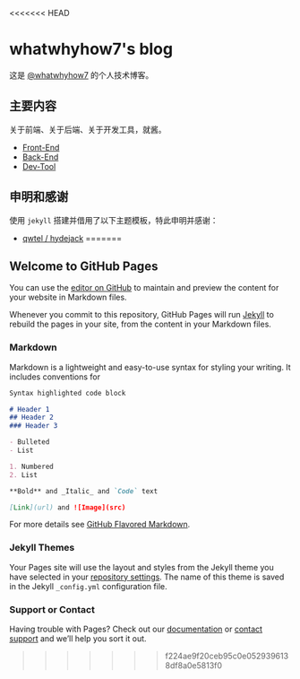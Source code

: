 <<<<<<< HEAD
# whatwhyhow7's blog

这是 [@whatwhyhow7](https://whatwhyhow7.github.io/blog) 的个人技术博客。

## 主要内容

关于前端、关于后端、关于开发工具，就酱。

- [Front-End](https://whatwhyhow7.github.io/blog/tag/front-end/)
- [Back-End](https://whatwhyhow7.github.io/blog/tag/back-end/)
- [Dev-Tool](https://whatwhyhow7.github.io/blog/tag/dev-tool/)

## 申明和感谢

使用 `jekyll` 搭建并借用了以下主题模板，特此申明并感谢：

- [qwtel / hydejack](https://github.com/qwtel/hydejack/)
=======
## Welcome to GitHub Pages

You can use the [editor on GitHub](https://github.com/DuncanTim21/DuncanTim21.github.io/edit/master/README.md) to maintain and preview the content for your website in Markdown files.

Whenever you commit to this repository, GitHub Pages will run [Jekyll](https://jekyllrb.com/) to rebuild the pages in your site, from the content in your Markdown files.

### Markdown

Markdown is a lightweight and easy-to-use syntax for styling your writing. It includes conventions for

```markdown
Syntax highlighted code block

# Header 1
## Header 2
### Header 3

- Bulleted
- List

1. Numbered
2. List

**Bold** and _Italic_ and `Code` text

[Link](url) and ![Image](src)
```

For more details see [GitHub Flavored Markdown](https://guides.github.com/features/mastering-markdown/).

### Jekyll Themes

Your Pages site will use the layout and styles from the Jekyll theme you have selected in your [repository settings](https://github.com/DuncanTim21/DuncanTim21.github.io/settings). The name of this theme is saved in the Jekyll `_config.yml` configuration file.

### Support or Contact

Having trouble with Pages? Check out our [documentation](https://help.github.com/categories/github-pages-basics/) or [contact support](https://github.com/contact) and we’ll help you sort it out.
>>>>>>> f224ae9f20ceb95c0e0529396138df8a0e5813f0

